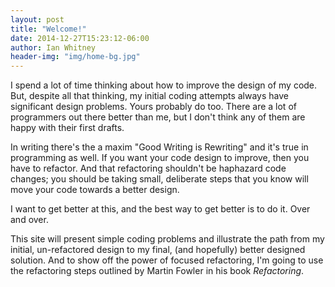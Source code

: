 ```yaml
---
layout: post
title: "Welcome!"
date: 2014-12-27T15:23:12-06:00
author: Ian Whitney
header-img: "img/home-bg.jpg"
---
```

I spend a lot of time thinking about how to improve the design of my code. But, despite all that thinking, my initial coding attempts always have significant design problems. Yours probably do too. There are a lot of programmers out there better than me, but I don't think any of them are happy with their first drafts.

In writing there's the a maxim "Good Writing is Rewriting" and it's true in programming as well. If you want your code design to improve, then you have to refactor. And that refactoring shouldn't be haphazard code changes; you should be taking small, deliberate steps that you know will move your code towards a better design.

I want to get better at this, and the best way to get better is to do it. Over and over.

This site will present simple coding problems and illustrate the path from my initial, un-refactored design to my final, (and hopefully) better designed solution. And to show off the power of focused refactoring, I'm going to use the refactoring steps outlined by Martin Fowler in his book _Refactoring_.

